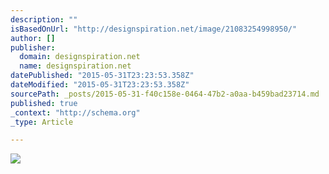 ```yaml
---
description: ""
isBasedOnUrl: "http://designspiration.net/image/21083254998950/"
author: []
publisher:
  domain: designspiration.net
  name: designspiration.net
datePublished: "2015-05-31T23:23:53.358Z"
dateModified: "2015-05-31T23:23:53.358Z"
sourcePath: _posts/2015-05-31-f40c158e-0464-47b2-a0aa-b459bad23714.md
published: true
_context: "http://schema.org"
_type: Article

---
```

![](http://a1.dspnimg.com/data/l/21635ca1d4aa218e2bdb943b83b4f6b9_usMJlBXe_l.jpg)